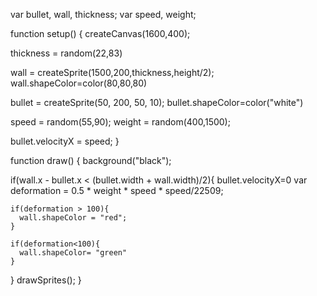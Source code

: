 var bullet, wall, thickness;
var speed, weight;

function setup() {
  createCanvas(1600,400);

  thickness = random(22,83)

  wall = createSprite(1500,200,thickness,height/2);
  wall.shapeColor=color(80,80,80)
  
  bullet = createSprite(50, 200, 50, 10);
  bullet.shapeColor=color("white")

  speed = random(55,90);
  weight = random(400,1500);
  

  bullet.velocityX = speed;
}

function draw() {
  background("black");  
  

  if(wall.x - bullet.x < (bullet.width + wall.width)/2){
    bullet.velocityX=0
    var deformation = 0.5 * weight * speed * speed/22509;
  
    if(deformation > 100){
      wall.shapeColor = "red";
    }
    
    if(deformation<100){
      wall.shapeColor= "green"
    }
  }
  drawSprites();
}

